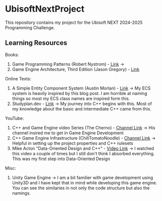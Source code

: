 # UbisoftNextProject

This repository contains my project for the Ubisoft NEXT 2024-2025 Programming Challenge.

## Learning Resources

Books:

1. Game Programming Patterns (Robert Nystrom) - [Link](https://gameprogrammingpatterns.com/) ->
2. Game Engine Architecture, Third Edition (Jason Gregory) - [Link](https://www.gameenginebook.com/)

Online Texts:

1. A Simple Entity Component System (Austin Morlan) - [Link](https://austinmorlan.com/posts/entity_component_system/) -> My ECS system is heavily inspired by this blog post. I am horrible at naming things so most my ECS class names are inspired form this.
2. Studyplan.dev - [Link](https://www.studyplan.dev/) -> My journey into C++ begins with this. Most of my knowledge about the basic and intermediate C++ came from this.

YouTube:

1. C++ and Game Engine video Series (The Cherno) - [Channel Link](https://www.youtube.com/@TheCherno) -> His channel insired me to get in Game Engine Development
2. C++ Game Engine Infrastructure (ChiliTomatoNoodle) - [Channel Link](https://www.youtube.com/@ChiliTomatoNoodle) -> Helpful in setting up the project properties and C++ rulesets
3. Mike Acton "Data-Oriented Design and C++" - [Video Link](https://www.youtube.com/watch?v=rX0ItVEVjHc&list=LL) -> I watched this video a couple of times but I still don't think I absorbed everything. This was my first step into Data-Oriented Design

Misc:

1. Unity Game Engine -> I am a bit familier with game development using Unity3D and I have kept that in mind while developing this game engine. You can see the similaries in not only the code structure but also the namings.
